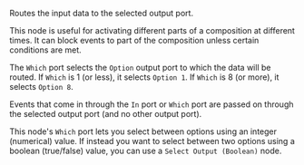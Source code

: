 Routes the input data to the selected output port.

This node is useful for activating different parts of a composition at different times. It can block events to part of the composition unless certain conditions are met.

The `Which` port selects the `Option` output port to which the data will be routed. If `Which` is 1 (or less), it selects `Option 1`. If `Which` is 8 (or more), it selects `Option 8`.

Events that come in through the `In` port or `Which` port are passed on through the selected output port (and no other output port).

This node's `Which` port lets you select between options using an integer (numerical) value. If instead you want to select between two options using a boolean (true/false) value, you can use a `Select Output (Boolean)` node.
